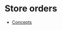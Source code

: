 # Store orders

- [Concepts](https://github.com/ErpNetDocs/tech/blob/master/modules/logistics/inventory/store-orders/store-orders-concepts/index.md)
